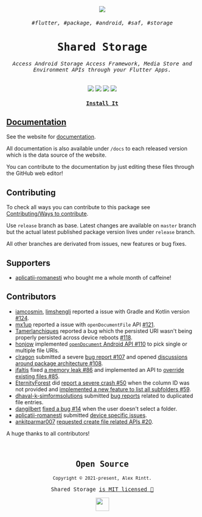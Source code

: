 <p align="center">
  <img src="https://user-images.githubusercontent.com/51419598/161439601-fc228a0d-d09d-4dbb-b5a3-ebc5dbcf9f46.png">
</p>

<h6 align="center"><samp>#flutter, #package, #android, #saf, #storage</samp></h6>
<samp><h1 align="center">Shared Storage</h1></samp>

<h6 align="center">
    <samp>
      Access Android Storage Access Framework, Media Store and Environment APIs through your Flutter Apps.
    </samp>
</h6>

<p align="center">
  <a href="https://pub.dev/packages/shared_storage"><img src="https://img.shields.io/pub/v/shared_storage.svg?style=for-the-badge&showLabel=false&labelColor=15191f&logo=dart&logoColor=blue"></a>
  <img src="https://img.shields.io/badge/Flutter-22272E?style=for-the-badge&logo=flutter&logoColor=66B1F1">
  <img src="https://img.shields.io/badge/Kotlin-22272E?&style=for-the-badge&logo=kotlin">
  <img src="https://img.shields.io/badge/Dart-22272E?style=for-the-badge&logo=dart">
</p>

<h4 align="center"><samp><a href="https://pub.dev/packages/shared_storage">Install It</a></samp></h4>

## [Documentation](https://alexrintt.github.io/shared-storage)

See the website for [documentation](https://alexrintt.github.io/shared-storage).

All documentation is also available under `/docs` to each released version which is the data source of the website.

You can contribute to the documentation by just editing these files through the GitHub web editor!

## Contributing

To check all ways you can contribute to this package see [Contributing/Ways to contribute](https://alexrintt.github.io/shared-storage/Contributing/Ways%20to%20contribute/).

Use `release` branch as base. Latest changes are available on `master` branch but the actual latest published package version lives under `release` branch.

All other branches are derivated from issues, new features or bug fixes.

## Supporters

- [aplicatii-romanesti](https://www.bibliotecaortodoxa.ro/) who bought me a whole month of caffeine!

## Contributors

- [iamcosmin](https://github.com/iamcosmin), [limshengli](https://github.com/limshengli) reported a issue with Gradle and Kotlin version [#124](https://github.com/alexrintt/shared-storage/issues/124).
- [mx1up](https://github.com/mx1up) reported a issue with `openDocumentFile` API [#121](https://github.com/alexrintt/shared-storage/issues/121).
- [Tamerlanchiques](https://github.com/Tamerlanchiques) reported a bug which the persisted URI wasn't being properly persisted across device reboots [#118](https://github.com/alexrintt/shared-storage/issues/118).
- [honjow](https://github.com/honjow) implemented [`openDocument` Android API #110](https://github.com/alexrintt/shared-storage/pull/110) to pick single or multiple file URIs.
- [clragon](https://github.com/clragon) submitted a severe [bug report #107](https://github.com/alexrintt/shared-storage/issues/107) and opened [discussions around package architecture #108](https://github.com/alexrintt/shared-storage/discussions/108).
- [jfaltis](https://github.com/jfaltis) fixed [a memory leak #86](https://github.com/alexrintt/shared-storage/pull/86) and implemented an API to [override existing files #85](https://github.com/alexrintt/shared-storage/pull/85).
- [EternityForest](https://github.com/EternityForest) did [report a severe crash #50](https://github.com/alexrintt/shared-storage/issues/50) when the column ID was not provided and [implemented a new feature to list all subfolders #59](https://github.com/alexrintt/shared-storage/pull/59).
- [dhaval-k-simformsolutions](https://github.com/dhaval-k-simformsolutions) submitted [bug reports](https://github.com/alexrintt/shared-storage/issues?q=is%3Aissue+author%3Adhaval-k-simformsolutions) related to duplicated file entries.
- [dangilbert](https://github.com/dangilbert) [fixed a bug #14](https://github.com/alexrintt/shared-storage/pull/14) when the user doesn't select a folder.
- [aplicatii-romanesti](https://www.bibliotecaortodoxa.ro/) submitted [device specific issues](https://github.com/alexrintt/shared-storage/issues?q=author%3Aaplicatii-romanesti).
- [ankitparmar007](https://github.com/ankitparmar007) [requested create file related APIs #20](https://github.com/alexrintt/shared-storage/issues/10).

A huge thanks to all contributors!

<br>

<samp>

<h2 align="center">
  Open Source
</h2>
<p align="center">
  <sub>Copyright © 2021-present, Alex Rintt.</sub>
</p>
<p align="center">Shared Storage <a href="https://github.com/alexrintt/shared-storage/blob/master/LICENSE.md">is MIT licensed 💖</a></p>
<p align="center">
  <img src="https://user-images.githubusercontent.com/51419598/161439601-fc228a0d-d09d-4dbb-b5a3-ebc5dbcf9f46.png" width="35" />
</p>
  
</samp>
